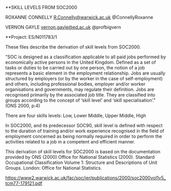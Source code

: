 **SKILL LEVELS FROM SOC2000

ROXANNE CONNELLY R.Connelly@warwick.ac.uk @ConnellyRoxanne

VERNON GAYLE vernon.gayle@ed.ac.uk @profbigvern

**Project: ES/N011783/1

These files describe the derivation of skill levels from SOC2000.


"SOC is designed as a classification applicable to all paid jobs performed by economically active persons in the United Kingdom. Defined as a set of tasks or duties to be carried out by one person, the notion of a job represents a basic element in the employment relationship. Jobs are usually structured by employers (or by the worker in the case of self-employment) and others, including professional bodies, employer and/or worker organisations and governments, may regulate their definition. Jobs are recognised primarily by the associated job title. They are classified into groups according to the concept of ‘skill level’ and ‘skill specialisation’." (ONS 2000, p:4)

There are four skills levels: Low, Lower Middle, Upper Middle, High


In SOC2000, and its predecessor SOC90, skill level is defined with respect to the duration of training and/or work experience recognised in the field of employment concerned as being normally required in order to perform the activities related to a job in a competent and efficient manner.


This derivation of skill levels for SOC2000 is based on the documentation provided by ONS (2000)
Office for National Statistics (2000). Standard Occupational Classification
Volume 1: Structure and Descriptions of Unit Groups. London: Office for National Statistics.


https://www2.warwick.ac.uk/fac/soc/ier/publications/2000/soc2000vol1v5_tcm77-179121.pdf
